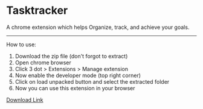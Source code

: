 # Tasktracker 
A chrome extension which helps Organize, track, and achieve your goals. 

<hr/>

 How to use:
  1. Download the zip file (don't forgot to extract)
  2. Open chrome browser
  3. Click 3 dot > Extensions > Manage extension
  4. Now enable the developer mode (top right corner)
  5. Click on load unpacked button and select the extracted folder
  6. Now you can use this extension in your browser

<a href="https://github.com/siddxharth1/saveExtension/archive/refs/heads/main.zip">Download Link</a>
